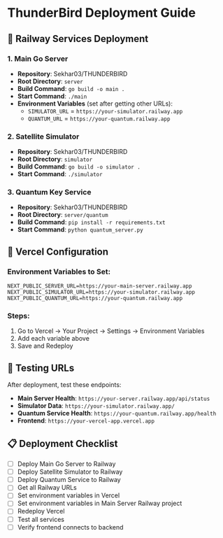 # ThunderBird Deployment Guide

## 🚀 Railway Services Deployment

### 1. Main Go Server
- **Repository**: Sekhar03/THUNDERBIRD
- **Root Directory**: `server`
- **Build Command**: `go build -o main .`
- **Start Command**: `./main`
- **Environment Variables** (set after getting other URLs):
  - `SIMULATOR_URL` = `https://your-simulator.railway.app`
  - `QUANTUM_URL` = `https://your-quantum.railway.app`

### 2. Satellite Simulator
- **Repository**: Sekhar03/THUNDERBIRD
- **Root Directory**: `simulator`
- **Build Command**: `go build -o simulator .`
- **Start Command**: `./simulator`

### 3. Quantum Key Service
- **Repository**: Sekhar03/THUNDERBIRD
- **Root Directory**: `server/quantum`
- **Build Command**: `pip install -r requirements.txt`
- **Start Command**: `python quantum_server.py`

## 🔧 Vercel Configuration

### Environment Variables to Set:
```
NEXT_PUBLIC_SERVER_URL=https://your-main-server.railway.app
NEXT_PUBLIC_SIMULATOR_URL=https://your-simulator.railway.app
NEXT_PUBLIC_QUANTUM_URL=https://your-quantum.railway.app
```

### Steps:
1. Go to Vercel → Your Project → Settings → Environment Variables
2. Add each variable above
3. Save and Redeploy

## 🧪 Testing URLs

After deployment, test these endpoints:

- **Main Server Health**: `https://your-server.railway.app/api/status`
- **Simulator Data**: `https://your-simulator.railway.app/`
- **Quantum Service Health**: `https://your-quantum.railway.app/health`
- **Frontend**: `https://your-vercel-app.vercel.app`

## 📋 Deployment Checklist

- [ ] Deploy Main Go Server to Railway
- [ ] Deploy Satellite Simulator to Railway  
- [ ] Deploy Quantum Service to Railway
- [ ] Get all Railway URLs
- [ ] Set environment variables in Vercel
- [ ] Set environment variables in Main Server Railway project
- [ ] Redeploy Vercel
- [ ] Test all services
- [ ] Verify frontend connects to backend
